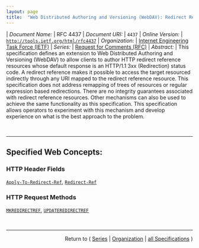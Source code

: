 ```yaml
---
layout: page
title:  "Web Distributed Authoring and Versioning (WebDAV): Redirect Reference Resources"
---
```


| *Document Name:* | RFC 4437
| *Document URI:* | `4437`
| *Online Version:* | [`http://tools.ietf.org/html/rfc4437`](http://tools.ietf.org/html/rfc4437)
| *Organization:* | [Internet Engineering Task Force (IETF)](..  "List of specification series by this organization")
| *Series:* | [Request for Comments (RFC)](.  "List of specifications in this series")
| *Abstract:* | This specification defines an extension to Web Distributed Authoring and Versioning (WebDAV) to allow clients to author HTTP redirect reference resources whose default response is an HTTP/1.1 3xx (Redirection) status code. A redirect reference makes it possible to access the target resourced indirectly through any URI mapped to the redirect reference resource. This specification does not address remapping of trees of resources or regular expression based redirections. There are no integrity guarantees associated with redirect reference resources. Other mechanisms can also be used to achieve the same functionality as this specification. This specification allows operators to experiment with this mechanism and develop experience on what is the best approach to the problem.

<br/>
<hr/>

## Specified Web Concepts:

### HTTP Header Fields

[`Apply-To-Redirect-Ref`](/concepts/http-header/Apply-To-Redirect-Ref "The optional Apply-To-Redirect-Ref header can be used on any request to a redirect reference resource. When it is present and set to &#34;T&#34;, the request MUST be applied to the reference resource itself, and a 3xx response MUST NOT be returned."), [`Redirect-Ref`](/concepts/http-header/Redirect-Ref "The Redirect-Ref header is used in all 3xx responses from redirect reference resources. The value is the link target as specified during redirect reference resource creation.")

### HTTP Request Methods

[`MKREDIRECTREF`](/concepts/http-method/MKREDIRECTREF "The MKREDIRECTREF method requests the creation of a redirect reference resource."), [`UPDATEREDIRECTREF`](/concepts/http-method/UPDATEREDIRECTREF "The UPDATEREDIRECTREF method requests the update of a redirect reference resource.")



<br/>
<hr/>

<p style="text-align: right">Return to ( <a href="./">Series</a> | <a href="../">Organization</a> | <a href="../../">all Specifications</a> )</p>